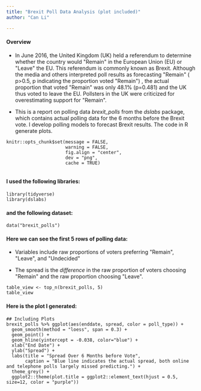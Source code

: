 ```yaml
---
title: "Brexit Poll Data Analysis (plot included)"
author: "Can Li"

---
```


#### **Overview**

- In June 2016, the United Kingdom (UK) held a referendum to determine whether the country would "Remain" in the European Union (EU) or "Leave" the EU. This referendum is commonly known as Brexit. Although the media and others interpreted poll results as forecasting "Remain" ( p>0.5, p indicating the proportion voted "Remain") , the actual proportion that voted "Remain" was only 48.1%  (p=0.481)  and the UK thus voted to leave the EU. Pollsters in the UK were criticized for overestimating support for "Remain". 

-  This is a report on polling data _brexit_polls_ from the _dslabs_ package, which contains actual polling data for the 6 months before the Brexit vote. I develop polling models to forecast Brexit results. The code in R generate plots.



```{r setup, include = FALSE}
knitr::opts_chunk$set(message = FALSE,
                      warning = FALSE,
                      fig.align = "center",
                      dev = "png",
                      cache = TRUE)
                
```
#### **I used the following libraries:**
```{r loading-libs}
library(tidyverse)
library(dslabs)
```
#### **and the following dataset:**
```{r read-data, echo=TRUE}
data("brexit_polls")
```

#### **Here we can see the first 5 rows of polling data:**
- Variables include raw proportions of voters preferring "Remain", "Leave", and "Undecided" 

- The spread is the *difference* in the raw proportion of voters choosing "Remain" and the raw proportion choosing "Leave".


```{r table-view, echo=FALSE}
table_view <- top_n(brexit_polls, 5)
table_view
```

#### **Here is the plot I generated:**
```{r plots, echo=FALSE}
## Including Plots
brexit_polls %>% ggplot(aes(enddate, spread, color = poll_type)) +
  geom_smooth(method = "loess", span = 0.3) +
  geom_point() +
  geom_hline(yintercept = -0.038, color="blue") +
  xlab("End Date") +
  ylab("Spread") +
  labs(title = "Spread Over 6 Months before Vote",
       caption = "Blue line indicates the actual spread, both online and telephone polls largely missed predicting.") +
  theme_grey() +
  ggplot2::theme(plot.title = ggplot2::element_text(hjust = 0.5, size=12, color = "purple"))
